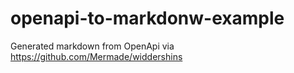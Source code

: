# openapi-to-markdonw-example
Generated markdown from OpenApi via https://github.com/Mermade/widdershins
